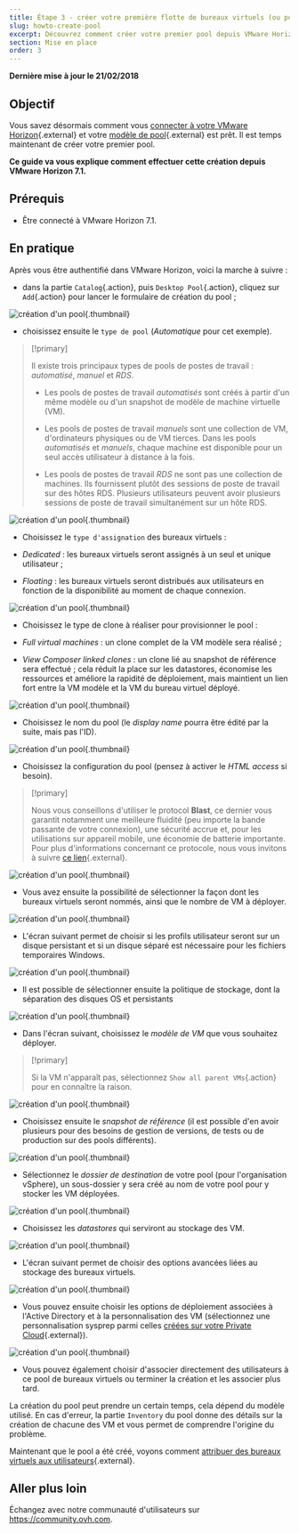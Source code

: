 ```yaml
---
title: Étape 3 - créer votre première flotte de bureaux virtuels (ou pool)
slug: howto-create-pool
excerpt: Découvrez comment créer votre premier pool depuis VMware Horizon 7.1
section: Mise en place
order: 3
---
```


**Dernière mise à jour le 21/02/2018**

## Objectif

Vous savez désormais comment vous [connecter à votre VMware Horizon](https://docs.ovh.com/ca/fr/cloud-desktop-infrastructure/plateforme-horizon-7/){.external} et votre [modèle de pool](https://docs.ovh.com/ca/fr/cloud-desktop-infrastructure/create-pool/){.external} est prêt. Il est temps maintenant de créer votre premier pool.

**Ce guide va vous explique comment effectuer cette création depuis VMware Horizon 7.1.**



## Prérequis

- Être connecté à VMware Horizon 7.1.


## En pratique

Après vous être authentifié dans VMware Horizon, voici la marche à suivre :

- dans la partie `Catalog`{.action}, puis `Desktop Pool`{.action}, cliquez sur `Add`{.action} pour lancer le formulaire de création du pool ;

![création d'un pool](images/1200.png){.thumbnail}

- choisissez ensuite le `type de pool` (*Automatique* pour cet exemple).


> [!primary]
>
> Il existe trois principaux types de pools de postes de travail : *automatisé*, *manuel* et *RDS*.
> 
> - Les pools de postes de travail *automatisés* sont créés à partir d'un même modèle ou d'un snapshot de modèle de machine virtuelle (VM).
> 
> - Les pools de postes de travail *manuels* sont une collection de VM, d'ordinateurs physiques ou de VM tierces. Dans les pools *automatisés* et *manuels*, chaque machine est disponible pour un seul accès utilisateur à distance à la fois.
>
> - Les pools de postes de travail *RDS* ne sont pas une collection de machines. Ils fournissent plutôt des sessions de poste de travail sur des hôtes RDS. Plusieurs utilisateurs peuvent avoir plusieurs sessions de poste de travail simultanément sur un hôte RDS.
> 


![création d'un pool](images/1201.png){.thumbnail}

- Choisissez le `type d'assignation` des bureaux virtuels :

 - *Dedicated* : les bureaux virtuels seront assignés à un seul et unique utilisateur ;
 - *Floating* : les bureaux virtuels seront distribués aux utilisateurs en fonction de la disponibilité au moment de chaque connexion.

![création d'un pool](images/1202.png){.thumbnail}

- Choisissez le type de clone à réaliser pour provisionner le pool :

 - *Full virtual machines* : un clone complet de la VM modèle sera réalisé ;
 - *View Composer linked clones* : un clone lié au snapshot de référence sera effectué ; cela réduit la place sur les datastores, économise les ressources et améliore la rapidité de déploiement, mais maintient un lien fort entre la VM modèle et la VM du bureau virtuel déployé.

![création d'un pool](images/1203.png){.thumbnail}

- Choisissez le nom du pool (le *display name* pourra être édité par la suite, mais pas l'ID).

![création d'un pool](images/1204.png){.thumbnail}

- Choisissez la configuration du pool (pensez à activer le *HTML access* si besoin).


> [!primary]
>
> Nous vous conseillons d'utiliser le protocol **Blast**, ce dernier vous garantit notamment une meilleure fluidité (peu importe la bande passante de votre connexion), une sécurité accrue et, pour les utilisations sur appareil mobile, une économie de batterie importante. Pour plus d'informations concernant ce protocole, nous vous invitons à suivre [ce lien](https://docs.vmware.com/fr/VMware-Horizon-7/7.2/com.vmware.horizon-view.installation.doc/GUID-F64BAD49-78A0-44FE-97EA-76A56FD022D6.html){.external}.
> 

![création d'un pool](images/1205.png){.thumbnail}

- Vous avez ensuite la possibilité de sélectionner la façon dont les bureaux virtuels seront nommés, ainsi que le nombre de VM à déployer.

![création d'un pool](images/1206.png){.thumbnail}

- L'écran suivant permet de choisir si les profils utilisateur seront sur un disque persistant et si un disque séparé est nécessaire pour les fichiers temporaires Windows.

![création d'un pool](images/1207.png){.thumbnail}

- Il est possible de sélectionner ensuite la politique de stockage, dont la séparation des disques OS et persistants

![création d'un pool](images/1208.png){.thumbnail}

- Dans l'écran suivant, choisissez le *modèle de VM* que vous souhaitez déployer.

> [!primary]
>
> Si la VM n'apparaît pas, sélectionnez `Show all parent VMs`{.action} pour en connaître la raison.
> 

![création d'un pool](images/1209.png){.thumbnail}

- Choisissez ensuite le *snapshot de référence* (il est possible d'en avoir plusieurs pour des besoins de gestion de versions, de tests ou de production sur des pools différents).

![création d'un pool](images/1210.png){.thumbnail}

- Sélectionnez le *dossier de destination* de votre pool (pour l'organisation vSphere), un sous-dossier y sera créé au nom de votre pool pour y stocker les VM déployées.

![création d'un pool](images/1211.png){.thumbnail}

- Choisissez les *datastores* qui serviront au stockage des VM.

![création d'un pool](images/1212.png){.thumbnail}

- L'écran suivant permet de choisir des options avancées liées au stockage des bureaux virtuels.

![création d'un pool](images/1213.png){.thumbnail}

- Vous pouvez ensuite choisir les options de déploiement associées à l'Active Directory et à la personnalisation des VM (sélectionnez une personnalisation sysprep parmi celles [créées sur votre Private Cloud](https://docs.ovh.com/fr/cloud-desktop-infrastructure/create-sysprep/){.external}).

![création d'un pool](images/1214.png){.thumbnail}

- Vous pouvez également choisir d'associer directement des utilisateurs à ce pool de bureaux virtuels ou terminer la création et les associer plus tard.

La création du pool peut prendre un certain temps, cela dépend du modèle utilisé. En cas d'erreur, la partie `Inventory` du pool donne des détails sur la création de chacune des VM et vous permet de comprendre l'origine du problème.

Maintenant que le pool a été créé, voyons comment [attribuer des bureaux virtuels aux utilisateurs](https://docs.ovh.com/ca/fr/cloud-desktop-infrastructure/howto-create-pool/){.external}.


## Aller plus loin

Échangez avec notre communauté d'utilisateurs sur <https://community.ovh.com>.